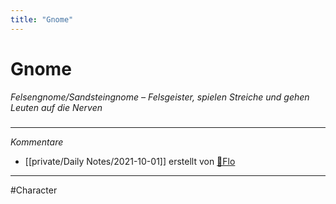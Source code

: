 ```yaml
---
title: "Gnome"
---
```

# Gnome
*Felsengnome/Sandsteingnome – Felsgeister, spielen Streiche und gehen Leuten auf die Nerven*
#####
---
*Kommentare*
- [[private/Daily Notes/2021-10-01]] erstellt von [🦝Flo](private/🦝Flo.md)
---
#Character